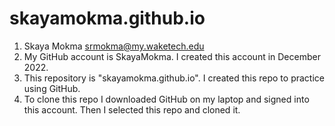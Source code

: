 # skayamokma.github.io
1. Skaya Mokma srmokma@my.waketech.edu
2. My GitHub account is SkayaMokma. I created this account in December 2022.
3. This repository is "skayamokma.github.io". I created this repo to practice using GitHub.
4. To clone this repo I downloaded GitHub on my laptop and signed into this account. Then I selected this repo and cloned it.

